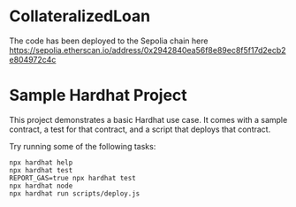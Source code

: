 # CollateralizedLoan

The code has been deployed to the Sepolia chain here
https://sepolia.etherscan.io/address/0x2942840ea56f8e89ec8f5f17d2ecb2e804972c4c

# Sample Hardhat Project

This project demonstrates a basic Hardhat use case. It comes with a sample contract, a test for that contract, and a script that deploys that contract.

Try running some of the following tasks:

```shell
npx hardhat help
npx hardhat test
REPORT_GAS=true npx hardhat test
npx hardhat node
npx hardhat run scripts/deploy.js
```
